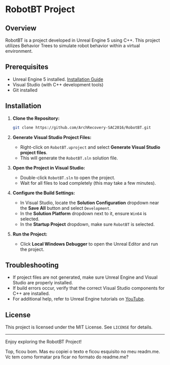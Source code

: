 # RobotBT Project

## Overview

RobotBT is a project developed in Unreal Engine 5 using C++. This project utilizes Behavior Trees to simulate robot behavior within a virtual environment.

## Prerequisites

- Unreal Engine 5 installed. [Installation Guide](https://dev.epicgames.com/documentation/en-us/unreal-engine/setting-up-visual-studio-development-environment-for-cplusplus-projects-in-unreal-engine)
- Visual Studio (with C++ development tools)
- Git installed

## Installation

1. **Clone the Repository:**

   ```bash
   git clone https://github.com/ArchRecovery-SAC2016/RobotBT.git
   ```

2. **Generate Visual Studio Project Files:**

   - Right-click on `RobotBT.uproject` and select **Generate Visual Studio project files**.
   - This will generate the `RobotBT.sln` solution file.

3. **Open the Project in Visual Studio:**

   - Double-click `RobotBT.sln` to open the project.
   - Wait for all files to load completely (this may take a few minutes).

4. **Configure the Build Settings:**

   - In Visual Studio, locate the **Solution Configuration** dropdown near the **Save All** button and select `Development`.
   - In the **Solution Platform** dropdown next to it, ensure `Win64` is selected.
   - In the **Startup Project** dropdown, make sure `RobotBT` is selected.

5. **Run the Project:**

   - Click **Local Windows Debugger** to open the Unreal Editor and run the project.

## Troubleshooting

- If project files are not generated, make sure Unreal Engine and Visual Studio are properly installed.
- If build errors occur, verify that the correct Visual Studio components for C++ are installed.
- For additional help, refer to Unreal Engine tutorials on [YouTube](https://www.youtube.com/).

## License

This project is licensed under the MIT License. See `LICENSE` for details.

---

Enjoy exploring the RobotBT Project!

Top, ficou bom. Mas eu copiei o texto e ficou esquisito no meu readm.me. Vc tem como formatar pra ficar no formato do readme.me?

